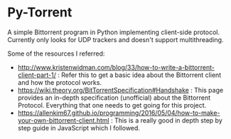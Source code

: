 # Py-Torrent
A simple Bittorrent program in Python implementing client-side protocol. Currently only looks for UDP trackers and doesn't support multithreading.

Some of the resources I referred:

 - http://www.kristenwidman.com/blog/33/how-to-write-a-bittorrent-client-part-1/ : Refer this to get a basic idea about the Bittorrent client and how the protocol works.
 - https://wiki.theory.org/BitTorrentSpecification#Handshake : This page provides an in-depth specification (unofficial) about the Bittorrent Protocol. Everything that one needs to get going for this project.
 - https://allenkim67.github.io/programming/2016/05/04/how-to-make-your-own-bittorrent-client.html : This is a really good in depth step by step guide in JavaScript which I followed.